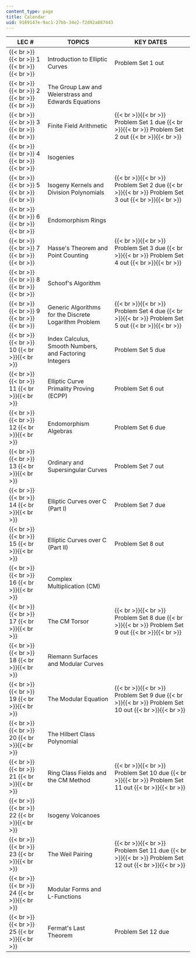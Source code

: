 ```yaml
---
content_type: page
title: Calendar
uid: 9169147e-9ac1-27bb-34e2-f2d92a887443
---
```


| LEC # | TOPICS | KEY DATES |
| --- | --- | --- |
|  {{< br >}}{{< br >}} 1 {{< br >}}{{< br >}}  | Introduction to Elliptic Curves | Problem Set 1 out |
|  {{< br >}}{{< br >}} 2 {{< br >}}{{< br >}}  | The Group Law and Weierstrass and Edwards Equations | &nbsp; |
|  {{< br >}}{{< br >}} 3 {{< br >}}{{< br >}}  | Finite Field Arithmetic |  {{< br >}}{{< br >}} Problem Set 1 due {{< br >}}{{< br >}} Problem Set 2 out {{< br >}}{{< br >}}  |
|  {{< br >}}{{< br >}} 4 {{< br >}}{{< br >}}  | Isogenies | &nbsp; |
|  {{< br >}}{{< br >}} 5 {{< br >}}{{< br >}}  | Isogeny Kernels and Division Polynomials |  {{< br >}}{{< br >}} Problem Set 2 due {{< br >}}{{< br >}} Problem Set 3 out {{< br >}}{{< br >}}  |
|  {{< br >}}{{< br >}} 6 {{< br >}}{{< br >}}  | Endomorphism Rings | &nbsp; |
|  {{< br >}}{{< br >}} 7 {{< br >}}{{< br >}}  | Hasse's Theorem and Point Counting |  {{< br >}}{{< br >}} Problem Set 3 due {{< br >}}{{< br >}} Problem Set 4 out {{< br >}}{{< br >}}  |
|  {{< br >}}{{< br >}} 8 {{< br >}}{{< br >}}  | Schoof's Algorithm | &nbsp; |
|  {{< br >}}{{< br >}} 9 {{< br >}}{{< br >}}  | Generic Algorithms for the Discrete Logarithm Problem |  {{< br >}}{{< br >}} Problem Set 4 due {{< br >}}{{< br >}} Problem Set 5 out {{< br >}}{{< br >}}  |
|  {{< br >}}{{< br >}} 10 {{< br >}}{{< br >}}  | Index Calculus, Smooth Numbers, and Factoring Integers | Problem Set 5 due |
|  {{< br >}}{{< br >}} 11 {{< br >}}{{< br >}}  | Elliptic Curve Primality Proving (ECPP) | Problem Set 6 out |
|  {{< br >}}{{< br >}} 12 {{< br >}}{{< br >}}  | Endomorphism Algebras | Problem Set 6 due |
|  {{< br >}}{{< br >}} 13 {{< br >}}{{< br >}}  | Ordinary and Supersingular Curves | Problem Set 7 out |
|  {{< br >}}{{< br >}} 14 {{< br >}}{{< br >}}  | Elliptic Curves over C (Part I) | Problem Set 7 due |
|  {{< br >}}{{< br >}} 15 {{< br >}}{{< br >}}  | Elliptic Curves over C (Part II) | Problem Set 8 out |
|  {{< br >}}{{< br >}} 16 {{< br >}}{{< br >}}  | Complex Multiplication (CM) | &nbsp; |
|  {{< br >}}{{< br >}} 17 {{< br >}}{{< br >}}  | The CM Torsor |  {{< br >}}{{< br >}} Problem Set 8 due {{< br >}}{{< br >}} Problem Set 9 out {{< br >}}{{< br >}}  |
|  {{< br >}}{{< br >}} 18 {{< br >}}{{< br >}}  | Riemann Surfaces and Modular Curves | &nbsp; |
|  {{< br >}}{{< br >}} 19 {{< br >}}{{< br >}}  | The Modular Equation |  {{< br >}}{{< br >}} Problem Set 9 due {{< br >}}{{< br >}} Problem Set 10 out {{< br >}}{{< br >}}  |
|  {{< br >}}{{< br >}} 20 {{< br >}}{{< br >}}  | The Hilbert Class Polynomial | &nbsp; |
|  {{< br >}}{{< br >}} 21 {{< br >}}{{< br >}}  | Ring Class Fields and the CM Method |  {{< br >}}{{< br >}} Problem Set 10 due {{< br >}}{{< br >}} Problem Set 11 out {{< br >}}{{< br >}}  |
|  {{< br >}}{{< br >}} 22 {{< br >}}{{< br >}}  | Isogeny Volcanoes | &nbsp; |
|  {{< br >}}{{< br >}} 23 {{< br >}}{{< br >}}  | The Weil Pairing |  {{< br >}}{{< br >}} Problem Set 11 due {{< br >}}{{< br >}} Problem Set 12 out {{< br >}}{{< br >}}  |
|  {{< br >}}{{< br >}} 24 {{< br >}}{{< br >}}  | Modular Forms and L-Functions | &nbsp; |
|  {{< br >}}{{< br >}} 25 {{< br >}}{{< br >}}  | Fermat's Last Theorem | Problem Set 12 due
